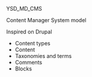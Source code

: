 YSD_MD_CMS
<p>Content Manager System model</p>
<p>Inspired on Drupal</p>

<ul>
  <li>Content types</li>
  <li>Content</li>
  <li>Taxonomies and terms</li>
  <li>Comments</li>
  <li>Blocks</li>
</ul>
